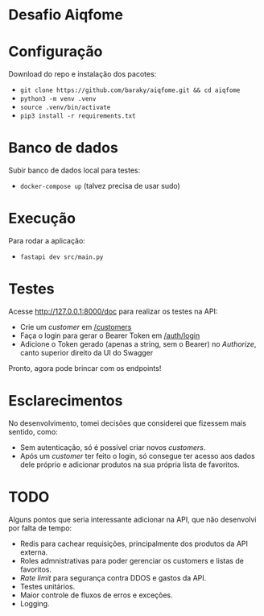 # Desafio Aiqfome

# Configuração
Download do repo e instalação dos pacotes:
- `git clone https://github.com/baraky/aiqfome.git && cd aiqfome`
- `python3 -m venv .venv`
- `source .venv/bin/activate`
- `pip3 install -r requirements.txt`

# Banco de dados
Subir banco de dados local para testes:
- `docker-compose up` (talvez precisa de usar sudo)

# Execução
Para rodar a aplicação:
- `fastapi dev src/main.py`

# Testes
Acesse http://127.0.0.1:8000/doc para realizar os testes na API:
- Crie um *customer* em [/customers](http://127.0.0.1:8000/docs#/Customers/register_customer_customers__post)
- Faça o login para gerar o Bearer Token em [/auth/login](http://127.0.0.1:8000/docs#/Authentication/login_auth_login_post)
- Adicione o Token gerado (apenas a string, sem o Bearer) no *Authorize*, canto superior direito da UI do Swagger

Pronto, agora pode brincar com os endpoints!

# Esclarecimentos

No desenvolvimento, tomei decisões que considerei que fizessem mais sentido, como:

- Sem autenticação, só é possível criar novos *customers*.
- Após um *customer* ter feito o login, só consegue ter acesso aos dados dele próprio e adicionar produtos na sua própria lista de favoritos.

# TODO
Alguns pontos que seria interessante adicionar na API, que não desenvolvi por falta de tempo:

- Redis para cachear requisições, principalmente dos produtos da API externa.
- Roles admnistrativas para poder gerenciar os customers e listas de favoritos.
- *Rate limit* para segurança contra DDOS e gastos da API.
- Testes unitários.
- Maior controle de fluxos de erros e exceções.
- Logging.
